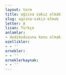 ```yaml
---
layout: term
title: ağzına sakız olmak
slug: agzina-sakiz-olmak
letter: A
lisan: Türkçe
anlamlar:
- dedikodusuna konu olmak
ozellikler:
- - ''
ornekler:
- - ''
orneklerkaynak:
- - ''
---
```

